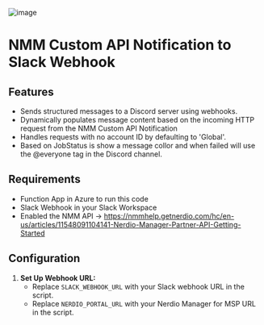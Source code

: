 ![image](https://github.com/Get-Nerdio/NMM-SE/assets/52416805/5c8dd05e-84a7-49f9-8218-64412fdaffaf)

# NMM Custom API Notification to Slack Webhook

## Features

- Sends structured messages to a Discord server using webhooks.
- Dynamically populates message content based on the incoming HTTP request from the NMM Custom API Notification
- Handles requests with no account ID by defaulting to 'Global'.
- Based on JobStatus is show a message collor and when failed will use the @everyone tag in the Discord channel.

## Requirements

- Function App in Azure to run this code
- Slack Webhook in your Slack Workspace
- Enabled the NMM API -> https://nmmhelp.getnerdio.com/hc/en-us/articles/11548091104141-Nerdio-Manager-Partner-API-Getting-Started

## Configuration

1. **Set Up Webhook URL:**
   - Replace `SLACK_WEBHOOK_URL` with your Slack webhook URL in the script.
   - Replace `NERDIO_PORTAL_URL` with your Nerdio Manager for MSP URL in the script.


